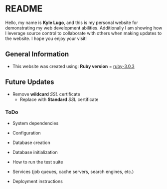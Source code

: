 # README

Hello, my name is **Kyle Lugo**, and this is my personal website for demonstrating my web development abilities. Additionally I am showing how I leverage source control to collaborate with others when making updates to the website. I hope you enjoy your visit!

## General Information
* This website was created using: **Ruby version** = [ruby-3.0.3](https://github.com/kjl56/personal-website/blob/main/.ruby-version)


## Future Updates
+ Remove **wildcard** *SSL* certificate
    - Replace with **Standard** *SSL* certificate
    
### ToDo
* System dependencies

* Configuration

* Database creation

* Database initialization

* How to run the test suite

* Services (job queues, cache servers, search engines, etc.)

* Deployment instructions
